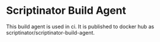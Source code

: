 # Scriptinator Build Agent

This build agent is used in ci. It is published
to docker hub as scriptinator/scriptinator-build-agent.